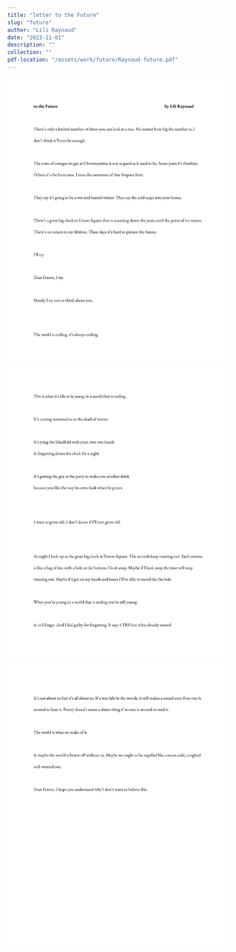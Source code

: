 ```yaml
---
title: "letter to the Future"
slug: "future"
author: "Lili Raynaud"
date: "2023-11-01"
description: ""
collection: ""
pdf-location: "/assets/work/future/Raynaud-future.pdf"
---
```


<img src="/assets/work/future/Raynaud-future-1.webp" class="vertical-image">
<img src="/assets/work/future/Raynaud-future-2.webp" class="vertical-image">
<img src="/assets/work/future/Raynaud-future-3.webp" class="vertical-image">